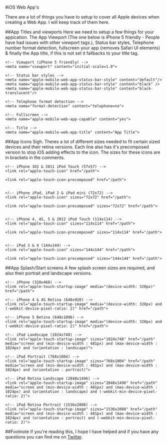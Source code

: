 #iOS Web App's

There are a lot of things you have to setup to cover all Apple devices when creating a Web App. I will keep track of them here.

##App Titles and viewports
Here we need to setup a few things for your appication. The App Viewport (The one below is iPhone 5 friendly - People have had issues with other viewport tags.), Status bar styles, Telephone number format detection, fullscreen your app (removes Safari UI elements) & finally the App title, if this is not set it fallbacks to your title tag.

    <!-- Viewport (iPhone 5 friendly) -->
    <meta name="viewport" content="initial-scale=1.0">
    
    <!-- Status bar styles -->
    <meta name="apple-mobile-web-app-status-bar-style" content="default"/>
    <meta name="apple-mobile-web-app-status-bar-style" content="black" />
    <meta name="apple-mobile-web-app-status-bar-style" content="black-translucent"/>

    <!-- Telephone format detection -->
    <meta name="format-detection" content="telephone=no">
    
    <!-- Fullscreen -->
    <meta name="apple-mobile-web-app-capable" content="yes">
    
    <!-- Title -->
    <meta name="apple-mobile-web-app-title" content="App Title">

##App Icons
Sigh. Theres a lot of different sizes needed to fit certain sized devices and their retina versions. Each line also has it's precomposed version to stop iOS adding effects to the icon. The sizes for these icons are in brackets in the comments.

    <!-- iPhone 3GS & 2011 iPod Touch (57x57) -->
    <link rel="apple-touch-icon" href="/path">
    
    <link rel="apple-touch-icon-precomposed" href="/path">
    
    
    <!-- iPhone iPad, iPad 2 & iPad mini (72x72) -->
    <link rel="apple-touch-icon" sizes="72x72" href="/path">
    
    <link rel="apple-touch-icon-precomposed" sizes="72x72" href="/path">
    
    
    <!-- iPhone 4, 4S, 5 & 2012 iPod Touch (114x114) -->
    <link rel="apple-touch-icon" sizes="114x114" href="/path">
    
    <link rel="apple-touch-icon-precomposed" sizes="114x114" href="/path">
    
    
    <!-- iPad 3 & 4 (144x144) -->
    <link rel="apple-touch-icon" sizes="144x144" href="/path">
    
    <link rel="apple-touch-icon-precomposed" sizes="144x144" href="/path">


##App Splash/Start screens
A few splash screen sizes are required, and also their portrait and landscape versions.

    <!-- iPhone (320x460) -->
    <link rel="apple-touch-startup-image" media="(device-width: 320px)" href="/path">
    
    <!-- iPhone 4 & 4S Retina (640x920) -->
    <link rel="apple-touch-startup-image" media="(device-width: 320px) and (-webkit-device-pixel-ratio: 2)" href="/path">
    
    <!-- iPhone 5 Retina (640x1096) -->
    <link rel="apple-touch-startup-image" media="(device-width: 320px) and (-webkit-device-pixel-ratio: 2)" href="/path">
    
    <!-- iPad Landscape (1024x748) -->
    <link rel="apple-touch-startup-image" sizes="1024x748" href="/path" media="screen and (min-device-width : 481px) and (max-device-width : 1024px) and (orientation : landscape)">
    
    <!-- iPad Portrait (768x1004) -->
    <link rel="apple-touch-startup-image" sizes="768x1004" href="/path" media="screen and (min-device-width : 481px) and (max-device-width : 1024px) and (orientation : portrait)">
    
    <!-- iPad Retina Landscape (2048x1496) --> 
    <link rel="apple-touch-startup-image" sizes="2048x1496" href="/path" media="screen and (min-device-width : 481px) and (max-device-width : 1024px) and (orientation : landscape) and (-webkit-min-device-pixel-ratio: 2)">
    
    <!-- iPad Retina Portrait (1536x2008) -->
    <link rel="apple-touch-startup-image" sizes="1536x2008" href="/path" media="screen and (min-device-width : 481px) and (max-device-width : 1024px) and (orientation : portrait) and (-webkit-min-device-pixel-ratio: 2)">
    
##Footnote
If you're reading this, I hope I have helped and if you have any questions you can find me on [Twitter](http://twitter.com/andrewhathaway).
